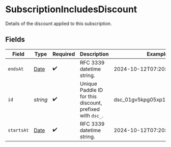 # SubscriptionIncludesDiscount

Details of the discount applied to this subscription.


## Fields

| Field                                                                                         | Type                                                                                          | Required                                                                                      | Description                                                                                   | Example                                                                                       |
| --------------------------------------------------------------------------------------------- | --------------------------------------------------------------------------------------------- | --------------------------------------------------------------------------------------------- | --------------------------------------------------------------------------------------------- | --------------------------------------------------------------------------------------------- |
| `endsAt`                                                                                      | [Date](https://developer.mozilla.org/en-US/docs/Web/JavaScript/Reference/Global_Objects/Date) | :heavy_check_mark:                                                                            | RFC 3339 datetime string.                                                                     | 2024-10-12T07:20:50.52Z                                                                       |
| `id`                                                                                          | *string*                                                                                      | :heavy_check_mark:                                                                            | Unique Paddle ID for this discount, prefixed with `dsc_`.                                     | dsc_01gv5kpg05xp104ek2fmgjwttf                                                                |
| `startsAt`                                                                                    | [Date](https://developer.mozilla.org/en-US/docs/Web/JavaScript/Reference/Global_Objects/Date) | :heavy_check_mark:                                                                            | RFC 3339 datetime string.                                                                     | 2024-10-12T07:20:50.52Z                                                                       |